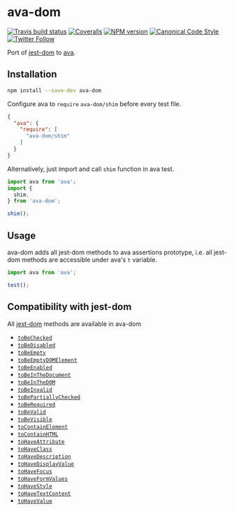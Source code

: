# ava-dom

[![Travis build status](http://img.shields.io/travis/gajus/ava-dom/master.svg?style=flat-square)](https://travis-ci.org/gajus/ava-dom)
[![Coveralls](https://img.shields.io/coveralls/gajus/ava-dom.svg?style=flat-square)](https://coveralls.io/github/gajus/ava-dom)
[![NPM version](http://img.shields.io/npm/v/ava-dom.svg?style=flat-square)](https://www.npmjs.org/package/ava-dom)
[![Canonical Code Style](https://img.shields.io/badge/code%20style-canonical-blue.svg?style=flat-square)](https://github.com/gajus/canonical)
[![Twitter Follow](https://img.shields.io/twitter/follow/kuizinas.svg?style=social&label=Follow)](https://twitter.com/kuizinas)

Port of [jest-dom](https://github.com/testing-library/jest-dom) to [ava](https://www.npmjs.com/package/ava).

## Installation

```bash
npm install --save-dev ava-dom

```

Configure ava to `require` `ava-dom/shim` before every test file.

```json
{
  "ava": {
    "require": [
      "ava-dom/shim"
    ]
  }
}

```

Alternatively, just import and call `shim` function in ava test.

```js
import ava from 'ava';
import {
  shim,
} from 'ava-dom';

shim();

```

## Usage

ava-dom adds all jest-dom methods to ava assertions prototype, i.e. all jest-dom methods are accessible under ava's `t` variable.

```js
import ava from 'ava';

test();

```

## Compatibility with jest-dom

All [jest-dom](https://github.com/testing-library/jest-dom) methods are available in ava-dom

* [`toBeChecked`](https://github.com/testing-library/jest-dom#tobechecked)
* [`toBeDisabled`](https://github.com/testing-library/jest-dom#tobedisabled)
* [`toBeEmpty`](https://github.com/testing-library/jest-dom#tobeempty)
* [`toBeEmptyDOMElement`](https://github.com/testing-library/jest-dom#tobeemptydomelement)
* [`toBeEnabled`](https://github.com/testing-library/jest-dom#tobeenabled)
* [`toBeInTheDocument`](https://github.com/testing-library/jest-dom#tobeinthedocument)
* [`toBeInTheDOM`](https://github.com/testing-library/jest-dom#tobeinthedom)
* [`toBeInvalid`](https://github.com/testing-library/jest-dom#tobeinvalid)
* [`toBePartiallyChecked`](https://github.com/testing-library/jest-dom#tobepartiallychecked)
* [`toBeRequired`](https://github.com/testing-library/jest-dom#toberequired)
* [`toBeValid`](https://github.com/testing-library/jest-dom#tobevalid)
* [`toBeVisible`](https://github.com/testing-library/jest-dom#tobevisible)
* [`toContainElement`](https://github.com/testing-library/jest-dom#tocontainelement)
* [`toContainHTML`](https://github.com/testing-library/jest-dom#tocontainhtml)
* [`toHaveAttribute`](https://github.com/testing-library/jest-dom#tohaveattribute)
* [`toHaveClass`](https://github.com/testing-library/jest-dom#tohaveclass)
* [`toHaveDescription`](https://github.com/testing-library/jest-dom#tohavedescription)
* [`toHaveDisplayValue`](https://github.com/testing-library/jest-dom#tohavedisplayvalue)
* [`toHaveFocus`](https://github.com/testing-library/jest-dom#tohavefocus)
* [`toHaveFormValues`](https://github.com/testing-library/jest-dom#tohaveformvalues)
* [`toHaveStyle`](https://github.com/testing-library/jest-dom#tohavestyle)
* [`toHaveTextContent`](https://github.com/testing-library/jest-dom#tohavetextcontent)
* [`toHaveValue`](https://github.com/testing-library/jest-dom#tohavevalue)
